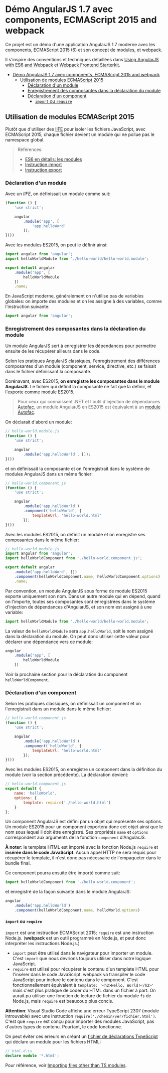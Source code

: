 # Démo AngularJS 1.7 avec components, ECMAScript 2015 and webpack

Ce projet est un démo d'une application AngularJS 1.7 moderne avec les components, ECMAScript 2015 (6) et son concept de modules, et webpack.

Il s'inspire des conventions et techniques détaillées dans [Using AngularJS with ES6 and Webpack](http://angular-tips.com/blog/2015/06/using-angular-1-dot-x-with-es6-and-webpack/) et [Webpack Frontend Starterkit](https://github.com/wbkd/webpack-starter).

* [Démo AngularJS 1.7 avec components, ECMAScript 2015 and webpack](#démo-angularjs-17-avec-components-ecmascript-2015-and-webpack)
  * [Utilisation de modules ECMAScript 2015](#utilisation-de-modules-ecmascript-2015)
    * [Déclaration d'un module](#déclaration-dun-module)
    * [Enregistrement des composantes dans la déclaration du module](#enregistrement-des-composantes-dans-la-déclaration-du-module)
    * [Déclaration d'un component](#déclaration-dun-component)
      * [`import` ou `require`](#import-ou-require)

## Utilisation de modules ECMAScript 2015

Plutôt que d'utiliser des [IIFE](https://developer.mozilla.org/fr/docs/Glossaire/IIFE) pour isoler les fichiers JavaScript, avec ECMAScript 2015, chaque fichier devient un module qui ne pollue pas le namespace global.

> Références:
>
> * [ES6 en détails: les modules](https://tech.mozfr.org/post/2015/08/21/ES6-en-details-%3A-les-modules)
> * [Instruction import](https://developer.mozilla.org/fr/docs/Web/JavaScript/Reference/Instructions/import)
> * [Instruction export](https://developer.mozilla.org/fr/docs/Web/JavaScript/Reference/Instructions/export)

### Déclaration d'un module

Avec un *IIFE*, on définissait un module comme suit:

```javascript
(function () {
    'use strict';

    angular
        .module('app', [
            'app.helloWord'
        ]);
}())
```

Avec les modules ES2015, on peut le définir ainsi:

```javascript
import angular from 'angular';
import helloWorldModule from './hello-world/hello-world.module';

export default angular
    .module('app', [
        helloWorldModule
    ])
    .name;
```

En JavaScript moderne, généralement on n'utilise pas de variables globales: on importe des modules et on les assigne à des variables, comme l'instruction suivante:

```javascript
import angular from 'angular';
```

### Enregistrement des composantes dans la déclaration du module

Un module AngularJS sert à enregistrer les dépendances pour permettre ensuite de les récupérer ailleurs dans le code.

Selon les pratiques AngularJS classiques, l'enregistrement des différences composantes d'un module (component, service, directive, etc.) se faisait dans le fichier définissant la composante.

Dorénavant, avec ES2015, **on enregistre les composantes dans le module AngularJS**. Le fichier qui définit la composante ne fait que la définir, et l'exporte comme module ES2015.

> Pour ceux qui connaissent .NET et l'outil d'injection de dépendances [Autofac](https://autofac.org/), un module AngularJS en ES2015 est équivalent à un [module Autofac](https://autofac.readthedocs.io/en/latest/configuration/modules.html).

On déclarait d'abord un module:

```javascript
// hello-world.module.js
(function () {
    'use strict';

    angular
        .module('app.helloWorld', []);
}())
```

et on définissait la composante et on l'enregistrait dans le système de modules AngularJS dans un même fichier:

```javascript
// hello-world.component.js
(function () {
    'use strict';

    angular
        .module('app.helloWorld')
        .component('helloWorld', {
            templateUrl: 'hello-world.html'
        });
}())
```

Avec les modules ES2015, on définit un module et on enregistre ses composantes dans le même fichier:

```javascript
// hello-world.module.js
import angular from 'angular';
import helloWorldComponent from './hello-world.component.js';

export default angular
    .module('app.helloWord', [])
    .component(helloWorldComponent.name, helloWorldComponent.options)
    .name;
```

Par convention, un module AngularJS sous forme de module ES2015 exporte uniquement son nom. Dans un autre module qui en dépend, quand on l'importe, toutes ses composantes sont enregistrées dans le système d'injection de dépendances d'AngularJS, et son nom est assigné à une variable:

```javascript
import helloWorldModule from './hello-world/hello-world.module';
```

La valeur de `helloWorldModule` sera `app.helloWorld`, soit le nom assigné dans la déclaration du module. On peut donc utiliser cette valeur pour déclarer une dépendance vers ce module:

```javascript
angular
    .module('app', [
        helloWorldModule
    ])
```

Voir la prochaine section pour la déclaration du component `helloWorldComponent`.

### Déclaration d'un component

Selon les pratiques classiques, on définissait un component et on l'enregistrait dans un module dans le même fichier:

```javascript
// hello-world.component.js
(function () {
    'use strict';

    angular
        .module('app.helloWorld')
        .component('helloWorld', {
            templateUrl: 'hello-world.html'
        });
}())
```

Avec les modules ES2015, on enregistre un component dans la définition du module (voir la section précédente). La déclaration devient:

```javascript
// hello-world.component.js
export default {
    name: 'helloWorld',
    options: {
        template: require('./hello-world.html')
    }
};
```

Un component AngularJS est défini par un objet qui représente ses options. Un module ES2015 pour un component exportera donc cet objet ainsi que le nom sous lequel il doit être enregistré. Ses propriétés `name` et `options` correspondent aux arguments de la fonction `component` d'AngularJS.

**À noter**: le template HTML est importé avec la fonction Node.js `require` et **insérée dans le code JavaScript**. Aucun appel HTTP ne sera requis pour récupérer le template, il n'est donc pas nécessaire de l'empaqueter dans le bundle final.

Ce component pourra ensuite être importé comme suit:

```javascript
import helloWorldComponent from './hello-world.component';
```

et enregistré de la façon suivante dans le module AngularJS:

```javascript
angular
    .module('app.helloWorld')
    .component(helloWorldComponent.name, helloWorld.options)
```

#### `import` ou `require`

`import` est une instruction ECMAScript 2015; `require` est une instruction Node.js. (**webpack** est un outil programmé en Node.js, et peut donc interpréter les instructions Node.js.)

* `import` peut être utilisé dans le navigateur pour importer un module. C'est `import` que nous devrions toujours utiliser dans notre logique JavaScript.
* `require` est utilisé pour récupérer le contenu d'un template HTML pour l'insérer dans le code JavaScript. webpack va transpiler le code JavaScript pour inclure le contenu dans le component. C'est fonctionnellement équivalent à `template: '<h2>Hello, World!</h2>'` mais c'est plus pratique de coder du HTML dans un fichier à part. On aurait pu utiliser une fonction de lecture de fichier du module `fs` de Node.js, mais `require` est beaucoup plus concis.

**Attention**: Visual Studio Code affiche une erreur TypeScript 2307 (module introuvable) avec une instruction `require('./chemin/ver/fichier.html')`. C'est que `require` est conçu pour importer des modules JavaScript, pas d'autres types de contenu. Pourtant, le code fonctionne.

On peut éviter ces erreurs en créant un [fichier de déclarations TypeScript](https://www.typescriptlang.org/docs/handbook/declaration-files/introduction.html) qui déclare un module pour les fichiers HTML:

```typescript
// html.d.ts
declare module '*.html';
```

Pour référence, voir [Importing files other than TS modules](https://github.com/Microsoft/TypeScript/issues/2709#issuecomment-230183652).